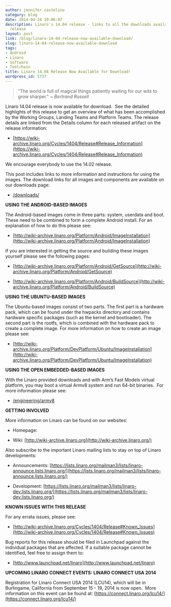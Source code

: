 ```yaml
---
author: jennifer.castelino
category: blog
date: 2014-04-24 19:06:07
description: Linaro's 14.04 release - links to all the downloads available for this
  release
layout: post
link: /blog/linaro-14-04-release-now-available-download/
slug: linaro-14-04-release-now-available-download
tags:
- Android
- Linaro
- Software
- Toolchain
title: Linaro 14.04 Release Now Available for Download!
wordpress_id: 5737
---
```


> "The world is full of magical things patiently waiting for our wits to grow sharper." *~ Bertrand Russell*

Linaro 14.04 release is now available for download.  See the detailed highlights of this release to get an overview of what has been accomplished by the Working Groups, Landing Teams and Platform Teams. The release details are linked from the Details column for each released artifact on the release information:

- [https://wiki-archive.linaro.org/Cycles/1404/Release#Release_Information](https://wiki-archive.linaro.org/Cycles/1404/Release#Release_Information)

We encourage everybody to use the 14.02 release.

This post includes links to more information and instructions for using the images. The download links for all images and components are available on our downloads page:

- [/downloads/](/downloads/)

**USING THE ANDROID-BASED IMAGES**

The Android-based images come in three parts: system, userdata and boot. These need to be combined to form a complete Android install. For an explanation of how to do this please see:

- [http://wiki-archive.linaro.org/Platform/Android/ImageInstallation](http://wiki-archive.linaro.org/Platform/Android/ImageInstallation)

If you are interested in getting the source and building these images yourself please see the following pages:

- [http://wiki-archive.linaro.org/Platform/Android/GetSource](http://wiki-archive.linaro.org/Platform/Android/GetSource)

- [http://wiki-archive.linaro.org/Platform/Android/BuildSource](http://wiki-archive.linaro.org/Platform/Android/BuildSource)

**USING THE UBUNTU-BASED IMAGES**

The Ubuntu-based images consist of two parts. The first part is a hardware pack, which can be found under the hwpacks directory and contains hardware specific packages (such as the kernel and bootloader). The second part is the rootfs, which is combined with the hardware pack to create a complete image. For more information on how to create an image please see:

- [http://wiki-archive.linaro.org/Platform/DevPlatform/Ubuntu/ImageInstallation](http://wiki-archive.linaro.org/Platform/DevPlatform/Ubuntu/ImageInstallation)

**USING THE OPEN EMBEDDED-BASED IMAGES**

With the Linaro provided downloads and with Arm’s Fast Models virtual platform, you may boot a virtual Armv8 system and run 64-bit binaries.  For more information please see:

- [/engineering/armv8](/engineering/)

**GETTING INVOLVED**

More information on Linaro can be found on our websites:

- Homepage: [](/)

- Wiki: [http://wiki-archive.linaro.org](http://wiki-archive.linaro.org/)

Also subscribe to the important Linaro mailing lists to stay on top of Linaro developments:

- Announcements: [https://lists.linaro.org/mailman3/lists/linaro-announce.lists.linaro.org/](https://lists.linaro.org/mailman3/lists/linaro-announce.lists.linaro.org/)

- Development: [https://lists.linaro.org/mailman3/lists/linaro-dev.lists.linaro.org/](https://lists.linaro.org/mailman3/lists/linaro-dev.lists.linaro.org/)

**KNOWN ISSUES WITH THIS RELEASE**

For any errata issues, please see:

- [http://wiki-archive.linaro.org/Cycles/1404/Release#Known_Issues](http://wiki-archive.linaro.org/Cycles/1404/Release#Known_Issues)

Bug reports for this release should be filed in Launchpad against the individual packages that are affected. If a suitable package cannot be identified, feel free to assign them to:

- [http://www.launchpad.net/linaro](http://www.launchpad.net/linaro)

**UPCOMING LINARO CONNECT EVENTS: LINARO CONNECT USA 2014**

Registration for Linaro Connect USA 2014 (LCU14), which will be in Burlingame, California from September 15 - 19, 2014 is now open.  More information on this event can be found at: [https://connect.linaro.org/lcu14/](https://connect.linaro.org/lcu14/)